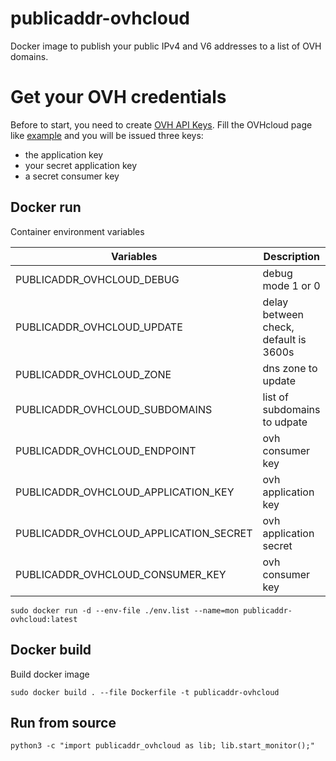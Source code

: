 # publicaddr-ovhcloud

Docker image to publish your public IPv4 and V6 addresses to a list of OVH domains.

# Get your OVH credentials

Before to start, you need to create [OVH API Keys](https://eu.api.ovh.com/createToken).
Fill the OVHcloud page like [example](./doc/ovh_token.png) and you will be issued three keys:
- the application key
- your secret application key
- a secret consumer key

## Docker run

Container environment variables

| Variables | Description |
| ------------- | ------------- |
| PUBLICADDR_OVHCLOUD_DEBUG | debug mode 1 or 0 |
| PUBLICADDR_OVHCLOUD_UPDATE | delay between check, default is 3600s |
| PUBLICADDR_OVHCLOUD_ZONE | dns zone to update |
| PUBLICADDR_OVHCLOUD_SUBDOMAINS | list of subdomains to udpate |
| PUBLICADDR_OVHCLOUD_ENDPOINT | ovh consumer key |
| PUBLICADDR_OVHCLOUD_APPLICATION_KEY | ovh application key |
| PUBLICADDR_OVHCLOUD_APPLICATION_SECRET | ovh application secret |
| PUBLICADDR_OVHCLOUD_CONSUMER_KEY | ovh consumer key |


```
sudo docker run -d --env-file ./env.list --name=mon publicaddr-ovhcloud:latest
```

## Docker build

Build docker image

```
sudo docker build . --file Dockerfile -t publicaddr-ovhcloud
```

## Run from source

```
python3 -c "import publicaddr_ovhcloud as lib; lib.start_monitor();"
```